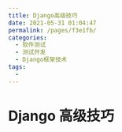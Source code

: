 ```yaml
---
title: Django高级技巧
date: 2021-05-31 01:04:47
permalink: /pages/f3e1fb/
categories:
  - 软件测试
  - 测试开发
  - Django框架技术
tags:
  - 
---
```

# Django 高级技巧

